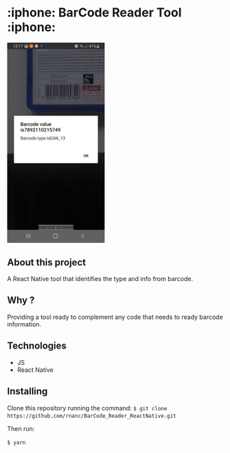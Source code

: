 <h1> :iphone: BarCode Reader Tool :iphone: </h1>

<p align:"center">
  <img src="assets/demo.jpeg" width="45%">
</p>


## About this project

A React Native tool that identifies the type and info from barcode.

## Why ?

Providing a tool ready to complement any code that needs to ready barcode information.

## Technologies

- JS
- React Native

## Installing

Clone this repository running the command: `$ git clone https://github.com/rnanc/BarCode_Reader_ReactNative.git`

Then run:

`$ yarn`

